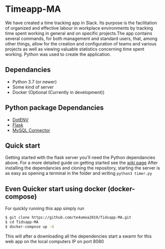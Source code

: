 # Timeapp-MA

We have created a time tracking app in Slack. Its purpose is the facilitation of organized and effective labour in workplace environments by tracking time spent working in general and on specific projects.The app contains several commands, for both management and standard users, that, among other things, allow for the creation and configuration of teams and various projects as well as viewing valuable statistics concerning time spent working.
Python was used to create the application.

## Dependancies
* Python 3.7 (or newer)
* Some kind of server
* Docker (Optional (Currently in development))
## Python package Dependancies
* [DotENV](https://github.com/theskumar/python-dotenv)
* [Flask](https://pypi.org/project/Flask/)
* [MySQL Connector](https://pypi.org/project/mysql-connector-python/)
## Quick start
Getting started with the flask server you'll need the Python dependancies above.
For a more detailed guide on getting started see the [wiki page](https://github.com/te4umea2019/Tidsapp-MA/wiki/Installation)
After installing the dependancies and cloning the repository, starting the server is as easy as opening a terminal in the folder and writing ``python3 timer.py``
## Even Quicker start using docker (docker-compose)
For quickly running this app simply run
```bash
$ git clone https://github.com/te4umea2019/Tidsapp-MA.git
$ cd Tidsapp-MA
$ docker-compose up -d
```
This will after a downloading all the dependencies start a swarm for this web app on the local computers IP on port 8080
